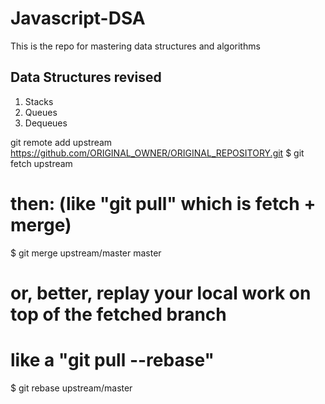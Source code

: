 # Javascript-DSA
This is the repo for mastering data structures and algorithms

## Data Structures revised
1. Stacks
2. Queues
3. Dequeues

<!-- How to pull from forked branch -->
git remote add upstream https://github.com/ORIGINAL_OWNER/ORIGINAL_REPOSITORY.git
$ git fetch upstream

# then: (like "git pull" which is fetch + merge)
$ git merge upstream/master master

# or, better, replay your local work on top of the fetched branch
# like a "git pull --rebase"
$ git rebase upstream/master
